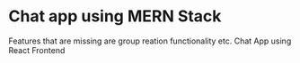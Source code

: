  # Chat app using MERN Stack 
 Features that are missing are group reation functionality etc.
Chat App using React Frontend
